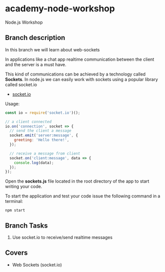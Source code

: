# academy-node-workshop

Node.js Workshop

## Branch description

In this branch we will learn about web-sockets

In applications like a chat app realtime communication between the client and the server is a must have.

This kind of communications can be achieved by a technology called **Sockets**. In node.js we can easily work with sockets using a popular library called socket.io

- [socket.io](https://socket.io)

Usage:

```js
const io = require('socket.io')();

// a client connected
io.on('connection', socket => {
  // send the client a message
  socket.emit('server:message', {
    greeting: 'Hello there!',
  });

  // receive a message from client
  socket.on('client:message', data => {
    console.log(data);
  });
});
```

Open the **sockets.js** file located in the root directory of the app to start writing your code.

To start the application and test your code issue the following command in a terminal:

```
npm start
```

## Branch Tasks

1. Use socket.io to receive/send realtime messages

## Covers

- Web Sockets (socket.io)
